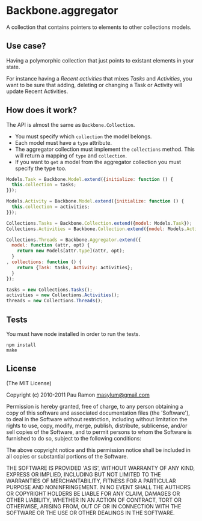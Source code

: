 # Backbone.aggregator

A collection that contains pointers to elements to other collections models.

## Use case?

Having a polymorphic collection that just points to existant elements in your state.

For instance having a *Recent activities* that mixes *Tasks* and *Activities*,
you want to be sure that adding, deleting or changing a Task or Activity will
update Recent Activities.

## How does it work?

The API is almost the same as `Backbone.Collection`.

  * You must specify which `collection` the model belongs.
  * Each model must have a `type` attribute.
  * The aggregator collection must implement the `collections` method. This will return a mapping of `type` and `collection`.
  * If you want to `get` a model from the aggregator collection you must specify the type too.

``` javascript
Models.Task = Backbone.Model.extend({initialize: function () {
  this.collection = tasks;
}});

Models.Activity = Backbone.Model.extend({initialize: function () {
  this.collection = activities;
}});

Collections.Tasks = Backbone.Collection.extend({model: Models.Task});
Collections.Activities = Backbone.Collection.extend({model: Models.Activity});

Collections.Threads = Backbone.Aggregator.extend({
  model: function (attr, opt) {
    return new Models[attr.type](attr, opt);
  }
, collections: function () {
    return {Task: tasks, Activity: activities};
  }
});

tasks = new Collections.Tasks();
activities = new Collections.Activities();
threads = new Collections.Threads();
```

## Tests

You must have node installed in order to run the tests.

```
npm install
make
```

## License

(The MIT License)

Copyright (c) 2010-2011 Pau Ramon <masylum@gmail.com>

Permission is hereby granted, free of charge, to any person obtaining a copy of this software and associated documentation files (the 'Software'), to deal in the Software without restriction, including without limitation the rights to use, copy, modify, merge, publish, distribute, sublicense, and/or sell copies of the Software, and to permit persons to whom the Software is furnished to do so, subject to the following conditions:

The above copyright notice and this permission notice shall be included in all copies or substantial portions of the Software.

THE SOFTWARE IS PROVIDED 'AS IS', WITHOUT WARRANTY OF ANY KIND, EXPRESS OR IMPLIED, INCLUDING BUT NOT LIMITED TO THE WARRANTIES OF MERCHANTABILITY, FITNESS FOR A PARTICULAR PURPOSE AND NONINFRINGEMENT. IN NO EVENT SHALL THE AUTHORS OR COPYRIGHT HOLDERS BE LIABLE FOR ANY CLAIM, DAMAGES OR OTHER LIABILITY, WHETHER IN AN ACTION OF CONTRACT, TORT OR OTHERWISE, ARISING FROM, OUT OF OR IN CONNECTION WITH THE SOFTWARE OR THE USE OR OTHER DEALINGS IN THE SOFTWARE.
